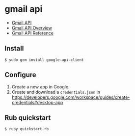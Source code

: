 # gmail api

- [Gmail API](https://developers.google.com/gmail/api)
- [Gmail API Overview](https://developers.google.com/gmail/api/guides)
- [Gmail API Reference](https://developers.google.com/gmail/api/reference/rest)

## Install
`$ sudo gem install google-api-client`

## Configure
1. Create a new app in Google.
2. Create and download a `credentials.json` in https://developers.google.com/workspace/guides/create-credentials#desktop-app

## Rub quickstart
`$ ruby quickstart.rb`
